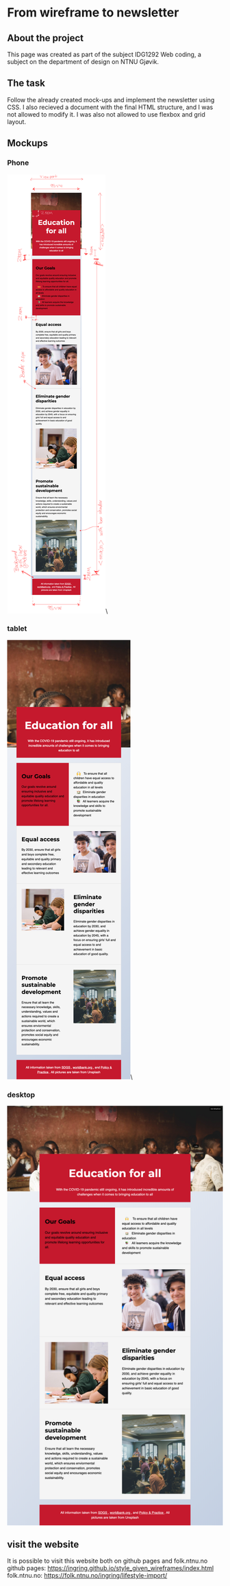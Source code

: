 # From wireframe to newsletter

## About the project
This page was created as part of the subject IDG1292 Web coding, a subject on the department of design on NTNU Gjøvik. 

## The task
Follow the already created mock-ups and implement the newsletter using CSS. I also recieved a document with the final HTML structure, and 
I was not allowed to modify it. I was also not allowed to use flexbox and grid layout. 

## Mockups
### Phone
![alt mockups phone](mockups/phone-lt600-notes.png)\
### tablet
![alt mockups tablet](mockups/tablet-gt600lt960.png)\
### desktop
![alt mockups desktop](mockups/desktop-gt960.png)

## visit the website
It is possible to visit this website both on github pages and folk.ntnu.no
github pages: https://ingring.github.io/style_given_wireframes/index.html
folk.ntnu.no: https://folk.ntnu.no/ingring/lifestyle-import/

